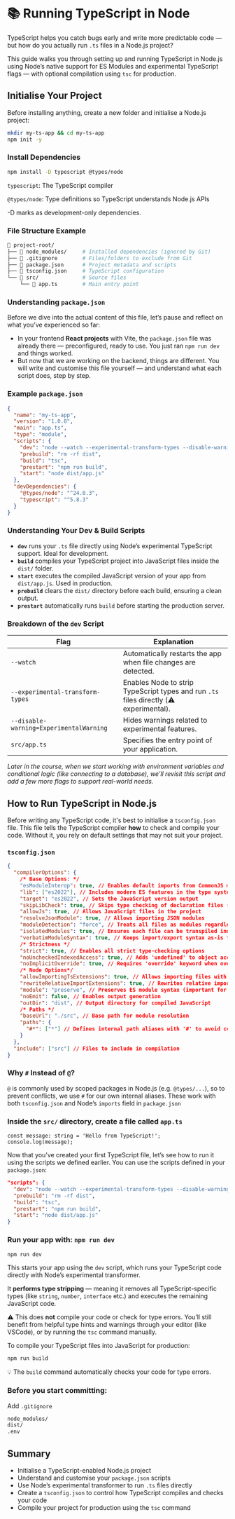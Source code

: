 # 📚 Running TypeScript in Node

TypeScript helps you catch bugs early and write more predictable code — but how do you actually run `.ts` files in a Node.js project?

This guide walks you through setting up and running TypeScript in Node.js using Node’s native support for ES Modules and experimental TypeScript flags — with optional compilation using `tsc` for production.

## Initialise Your Project

Before installing anything, create a new folder and initialise a Node.js project:

```bash
mkdir my-ts-app && cd my-ts-app
npm init -y
```

### **Install Dependencies**

```bash
npm install -D typescript @types/node
```

`typescript`: The TypeScript compiler

`@types/node`: Type definitions so TypeScript understands Node.js APIs

-D marks as development-only dependencies.

### File Structure Example

```bash
📁 project-root/
├── 📁 node_modules/     # Installed dependencies (ignored by Git)
├── 📄 .gitignore        # Files/folders to exclude from Git
├── 📄 package.json      # Project metadata and scripts
├── 📄 tsconfig.json     # TypeScript configuration
└── 📁 src/              # Source files
    └── 📄 app.ts        # Main entry point
```

### Understanding `package.json`

Before we dive into the actual content of this file, let’s pause and reflect on what you’ve experienced so far:

- In your frontend **React projects** with Vite, the `package.json` file was already there — preconfigured, ready to use. You just ran `npm run dev` and things worked.
- But now that we are working on the backend, things are different. You will write and customise this file yourself — and understand what each script does, step by step.

### Example `package.json`

```json
{
  "name": "my-ts-app",
  "version": "1.0.0",
  "main": "app.ts",
  "type": "module",
  "scripts": {
    "dev": "node --watch --experimental-transform-types --disable-warning=ExperimentalWarning src/app.ts",
    "prebuild": "rm -rf dist",
    "build": "tsc",
    "prestart": "npm run build",
    "start": "node dist/app.js"
  },
  "devDependencies": {
    "@types/node": "^24.0.3",
    "typescript": "^5.8.3"
  }
}
```

### Understanding Your Dev & Build Scripts

- **`dev`** runs your `.ts` file directly using Node’s experimental TypeScript support. Ideal for development.
- **`build`** compiles your TypeScript project into JavaScript files inside the `dist/` folder.
- **`start`** executes the compiled JavaScript version of your app from `dist/app.js`. Used in production.
- **`prebuild`** clears the `dist/` directory before each build, ensuring a clean output.
- **`prestart`** automatically runs `build` before starting the production server.

### Breakdown of the `dev` Script

| **Flag**                                | **Explanation**                                                                        |
| --------------------------------------- | -------------------------------------------------------------------------------------- |
| `--watch`                               | Automatically restarts the app when file changes are detected.                         |
| `--experimental-transform-types`        | Enables Node to strip TypeScript types and run `.ts` files directly (⚠️ experimental). |
| `--disable-warning=ExperimentalWarning` | Hides warnings related to experimental features.                                       |
| `src/app.ts`                            | Specifies the entry point of your application.                                         |

_Later in the course, when we start working with environment variables and conditional logic (like connecting to a database), we’ll revisit this script and add a few more flags to support real-world needs._

## How to Run TypeScript in Node.js

Before writing any TypeScript code, it's best to initialise a `tsconfig.json` file. This file tells the TypeScript compiler **how** to check and compile your code. Without it, you rely on default settings that may not suit your project.

### `tsconfig.json`

```json
{
  "compilerOptions": {
    /* Base Options: */
    "esModuleInterop": true, // Enables default imports from CommonJS modules
    "lib": ["es2022"], // Includes modern ES features in the type system
    "target": "es2022", // Sets the JavaScript version output
    "skipLibCheck": true, // Skips type checking of declaration files (*.d.ts)
    "allowJs": true, // Allows JavaScript files in the project
    "resolveJsonModule": true, // Allows importing JSON modules
    "moduleDetection": "force", // Treats all files as modules regardless of import/export
    "isolatedModules": true, // Ensures each file can be transpiled independently
    "verbatimModuleSyntax": true, // Keeps import/export syntax as-is for Node.js
    /* Strictness */
    "strict": true, // Enables all strict type-checking options
    "noUncheckedIndexedAccess": true, // Adds 'undefined' to object access via index if type not declared
    "noImplicitOverride": true, // Requires 'override' keyword when overriding methods
    /* Node Options*/
    "allowImportingTsExtensions": true, // Allows importing files with .ts extensions
    "rewriteRelativeImportExtensions": true, // Rewrites relative imports with correct extensions
    "module": "preserve", // Preserves ES module syntax (important for native ESM)
    "noEmit": false, // Enables output generation
    "outDir": "dist", // Output directory for compiled JavaScript
    /* Paths */
    "baseUrl": "./src", // Base path for module resolution
    "paths": {
      "#*": ["*"] // Defines internal path aliases with '#' to avoid conflict with '@'
    }
  },
  "include": ["src"] // Files to include in compilation
}
```

### Why `#` Instead of `@`?

`@` is commonly used by scoped packages in Node.js (e.g. `@types/...`), so to prevent conflicts, we use `#` for our own internal aliases. These work with both `tsconfig.json` and Node’s `imports` field in `package.json`

### Inside the `src/` directory, create a file called `app.ts`

```tsx
const message: string = 'Hello from TypeScript!';
console.log(message);
```

Now that you’ve created your first TypeScript file, let’s see how to run it using the scripts we defined earlier.
You can use the scripts defined in your `package.json`:

```json
"scripts": {
  "dev": "node --watch --experimental-transform-types --disable-warning=ExperimentalWarning src/app.ts",
  "prebuild": "rm -rf dist",
  "build": "tsc",
  "prestart": "npm run build",
  "start": "node dist/app.js"
}
```

### Run your app with: `npm run dev`

```bash
npm run dev
```

This starts your app using the `dev` script, which runs your TypeScript code directly with Node’s experimental transformer.

It **performs type stripping** — meaning it removes all TypeScript-specific types (like `string`, `number`, `interface` etc.) and executes the remaining JavaScript code.

⚠️ This does **not** compile your code or check for type errors. You’ll still benefit from helpful type hints and warnings through your editor (like VSCode), or by running the `tsc` command manually.

To compile your TypeScript files into JavaScript for production:

```bash
npm run build
```

💡 The `build` command automatically checks your code for type errors.

### Before you start committing:

Add `.gitignore`

```bash
node_modules/
dist/
.env
```

## Summary

- Initialise a TypeScript-enabled Node.js project
- Understand and customise your `package.json` scripts
- Use Node’s experimental transformer to run `.ts` files directly
- Create a `tsconfig.json` to control how TypeScript compiles and checks your code
- Compile your project for production using the `tsc` command
